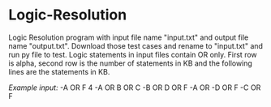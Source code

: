 # Logic-Resolution

Logic Resolution program with input file name "input.txt" and output file name "output.txt". Download those test cases and rename to "input.txt" and run py file to test.
Logic statements in input files contain OR only. First row is alpha, second row is the number of statements in KB and the following lines are the statements in KB.

*Example input:*
-A OR F
4
-A OR B OR C
-B OR D OR F
-A OR -D OR F
-C OR F
